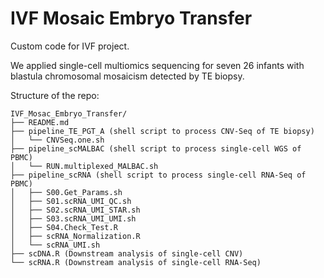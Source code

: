 # IVF Mosaic Embryo Transfer

 Custom code for IVF project.

We applied single-cell multiomics sequencing for seven 26 infants with blastula chromosomal mosaicism detected by TE biopsy.

Structure of the repo:

```
IVF_Mosac_Embryo_Transfer/
├── README.md
├── pipeline_TE_PGT_A (shell script to process CNV-Seq of TE biopsy)
│   └── CNVSeq.one.sh
├── pipeline_scMALBAC (shell script to process single-cell WGS of PBMC)
│   └── RUN.multiplexed_MALBAC.sh
├── pipeline_scRNA (shell script to process single-cell RNA-Seq of PBMC)
│   ├── S00.Get_Params.sh
│   ├── S01.scRNA_UMI_QC.sh
│   ├── S02.scRNA_UMI_STAR.sh
│   ├── S03.scRNA_UMI_UMI.sh
│   ├── S04.Check_Test.R
│   ├── scRNA_Normalization.R
│   └── scRNA_UMI.sh
├── scDNA.R (Downstream analysis of single-cell CNV)
└── scRNA.R (Downstream analysis of single-cell RNA-Seq)
```

